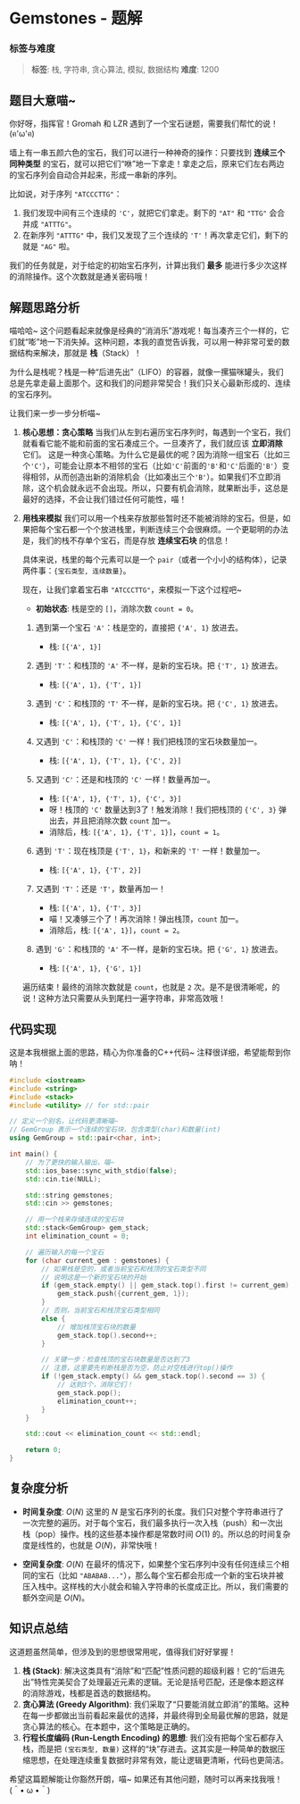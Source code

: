# Gemstones - 题解

### 标签与难度
> **标签**: 栈, 字符串, 贪心算法, 模拟, 数据结构
> **难度**: 1200

## 题目大意喵~

你好呀，指挥官！Gromah 和 LZR 遇到了一个宝石谜题，需要我们帮忙的说！(ฅ'ω'ฅ)

墙上有一串五颜六色的宝石，我们可以进行一种神奇的操作：只要找到 **连续三个同种类型** 的宝石，就可以把它们“咻”地一下拿走！拿走之后，原来它们左右两边的宝石序列会自动合并起来，形成一串新的序列。

比如说，对于序列 `"ATCCCTTG"`：
1.  我们发现中间有三个连续的 `'C'`，就把它们拿走。剩下的 `"AT"` 和 `"TTG"` 会合并成 `"ATTTG"`。
2.  在新序列 `"ATTTG"` 中，我们又发现了三个连续的 `'T'`！再次拿走它们，剩下的就是 `"AG"` 啦。

我们的任务就是，对于给定的初始宝石序列，计算出我们 **最多** 能进行多少次这样的消除操作。这个次数就是通关密码哦！

## 解题思路分析

喵哈哈~ 这个问题看起来就像是经典的“消消乐”游戏呢！每当凑齐三个一样的，它们就“嘭”地一下消失掉。这种问题，本我的直觉告诉我，可以用一种非常可爱的数据结构来解决，那就是 **栈**（Stack）！

为什么是栈呢？栈是一种“后进先出”（LIFO）的容器，就像一摞猫咪罐头，我们总是先拿走最上面那个。这和我们的问题非常契合！我们只关心最新形成的、连续的宝石序列。

让我们来一步一步分析喵~

1.  **核心思想：贪心策略**
    当我们从左到右遍历宝石序列时，每遇到一个宝石，我们就看看它能不能和前面的宝石凑成三个。一旦凑齐了，我们就应该 **立即消除** 它们。
    这是一种贪心策略。为什么它是最优的呢？因为消除一组宝石（比如三个`'C'`），可能会让原本不相邻的宝石（比如`'C'`前面的`'B'`和`'C'`后面的`'B'`）变得相邻，从而创造出新的消除机会（比如凑出三个`'B'`）。如果我们不立即消除，这个机会就永远不会出现。所以，只要有机会消除，就果断出手，这总是最好的选择，不会让我们错过任何可能性，喵！

2.  **用栈来模拟**
    我们可以用一个栈来存放那些暂时还不能被消除的宝石。但是，如果把每个宝石都一个个放进栈里，判断连续三个会很麻烦。一个更聪明的办法是，我们的栈不存单个宝石，而是存放 **连续宝石块** 的信息！

    具体来说，栈里的每个元素可以是一个 `pair`（或者一个小小的结构体），记录两件事：`{宝石类型, 连续数量}`。

    现在，让我们拿着宝石串 `"ATCCCTTG"`，来模拟一下这个过程吧~
    *   **初始状态**: 栈是空的 `[]`，消除次数 `count = 0`。

    1.  遇到第一个宝石 `'A'`：栈是空的，直接把 `{'A', 1}` 放进去。
        *   栈: `[{'A', 1}]`

    2.  遇到 `'T'`：和栈顶的 `'A'` 不一样，是新的宝石块。把 `{'T', 1}` 放进去。
        *   栈: `[{'A', 1}, {'T', 1}]`

    3.  遇到 `'C'`：和栈顶的 `'T'` 不一样，是新的宝石块。把 `{'C', 1}` 放进去。
        *   栈: `[{'A', 1}, {'T', 1}, {'C', 1}]`

    4.  又遇到 `'C'`：和栈顶的 `'C'` 一样！我们把栈顶的宝石块数量加一。
        *   栈: `[{'A', 1}, {'T', 1}, {'C', 2}]`

    5.  又遇到 `'C'`：还是和栈顶的 `'C'` 一样！数量再加一。
        *   栈: `[{'A', 1}, {'T', 1}, {'C', 3}]`
        *   呀！栈顶的 `'C'` 数量达到3了！触发消除！我们把栈顶的 `{'C', 3}` 弹出去，并且把消除次数 `count` 加一。
        *   消除后，栈: `[{'A', 1}, {'T', 1}]`，`count = 1`。

    6.  遇到 `'T'`：现在栈顶是 `{'T', 1}`，和新来的 `'T'` 一样！数量加一。
        *   栈: `[{'A', 1}, {'T', 2}]`

    7.  又遇到 `'T'`：还是 `'T'`，数量再加一！
        *   栈: `[{'A', 1}, {'T', 3}]`
        *   喵！又凑够三个了！再次消除！弹出栈顶，`count` 加一。
        *   消除后，栈: `[{'A', 1}]`，`count = 2`。

    8.  遇到 `'G'`：和栈顶的 `'A'` 不一样，是新的宝石块。把 `{'G', 1}` 放进去。
        *   栈: `[{'A', 1}, {'G', 1}]`

    遍历结束！最终的消除次数就是 `count`，也就是 `2` 次。是不是很清晰呢，的说！这种方法只需要从头到尾扫一遍字符串，非常高效哦！

## 代码实现

这是本我根据上面的思路，精心为你准备的C++代码~ 注释很详细，希望能帮到你呐！

```cpp
#include <iostream>
#include <string>
#include <stack>
#include <utility> // for std::pair

// 定义一个别名，让代码更清晰喵~
// GemGroup 表示一个连续的宝石块，包含类型(char)和数量(int)
using GemGroup = std::pair<char, int>;

int main() {
    // 为了更快的输入输出，喵~
    std::ios_base::sync_with_stdio(false);
    std::cin.tie(NULL);

    std::string gemstones;
    std::cin >> gemstones;

    // 用一个栈来存储连续的宝石块
    std::stack<GemGroup> gem_stack;
    int elimination_count = 0;

    // 遍历输入的每一个宝石
    for (char current_gem : gemstones) {
        // 如果栈是空的，或者当前宝石和栈顶的宝石类型不同
        // 说明这是一个新的宝石块的开始
        if (gem_stack.empty() || gem_stack.top().first != current_gem) {
            gem_stack.push({current_gem, 1});
        } 
        // 否则，当前宝石和栈顶宝石类型相同
        else {
            // 增加栈顶宝石块的数量
            gem_stack.top().second++;
        }

        // 关键一步：检查栈顶的宝石块数量是否达到了3
        // 注意，这里要先判断栈是否为空，防止对空栈进行top()操作
        if (!gem_stack.empty() && gem_stack.top().second == 3) {
            // 达到3个，消除它们！
            gem_stack.pop();
            elimination_count++;
        }
    }

    std::cout << elimination_count << std::endl;

    return 0;
}
```

## 复杂度分析

- **时间复杂度**: $O(N)$
  这里的 $N$ 是宝石序列的长度。我们只对整个字符串进行了一次完整的遍历。对于每个宝石，我们最多执行一次入栈（push）和一次出栈（pop）操作。栈的这些基本操作都是常数时间 $O(1)$ 的。所以总的时间复杂度是线性的，也就是 $O(N)$，非常快哦！

- **空间复杂度**: $O(N)$
  在最坏的情况下，如果整个宝石序列中没有任何连续三个相同的宝石（比如 `"ABABAB..."`），那么每个宝石都会形成一个新的宝石块并被压入栈中。这样栈的大小就会和输入字符串的长度成正比。所以，我们需要的额外空间是 $O(N)$。

## 知识点总结

这道题虽然简单，但涉及到的思想很常用呢，值得我们好好掌握！

1.  **栈 (Stack)**: 解决这类具有“消除”和“匹配”性质问题的超级利器！它的“后进先出”特性完美契合了处理最近元素的逻辑。无论是括号匹配，还是像本题这样的消除游戏，栈都是首选的数据结构。
2.  **贪心算法 (Greedy Algorithm)**: 我们采取了“只要能消就立即消”的策略。这种在每一步都做出当前看起来最优的选择，并最终得到全局最优解的思路，就是贪心算法的核心。在本题中，这个策略是正确的。
3.  **行程长度编码 (Run-Length Encoding) 的思想**: 我们没有把每个宝石都存入栈，而是把 `(宝石类型, 数量)` 这样的“块”存进去。这其实是一种简单的数据压缩思想，在处理连续重复数据时非常有效，能让逻辑更清晰，代码也更简洁。

希望这篇题解能让你豁然开朗，喵~ 如果还有其他问题，随时可以再来找我哦！(＾• ω •＾)